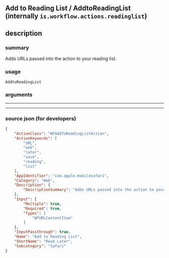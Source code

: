 
## Add to Reading List / AddtoReadingList (internally `is.workflow.actions.readinglist`)


## description

### summary

Adds URLs passed into the action to your reading list.


### usage
```
AddtoReadingList 
```

### arguments

---



---

### source json (for developers)

```json
{
	"ActionClass": "WFAddToReadingListAction",
	"ActionKeywords": [
		"URL",
		"web",
		"later",
		"save",
		"reading",
		"list"
	],
	"AppIdentifier": "com.apple.mobilesafari",
	"Category": "Web",
	"Description": {
		"DescriptionSummary": "Adds URLs passed into the action to your reading list."
	},
	"Input": {
		"Multiple": true,
		"Required": true,
		"Types": [
			"WFURLContentItem"
		]
	},
	"InputPassthrough": true,
	"Name": "Add to Reading List",
	"ShortName": "Read Later",
	"Subcategory": "Safari"
}
```
